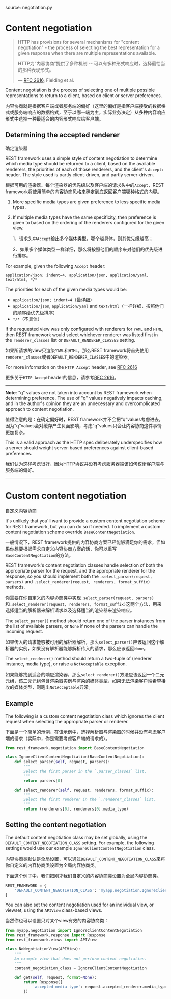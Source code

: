 source: negotiation.py

# Content negotiation

> HTTP has provisions for several mechanisms for "content negotiation" - the process of selecting the best representation for a given response when there are multiple representations available.
>
> HTTP为“内容协商”提供了多种机制 -- 可以有多种形式响应时，选择最恰当的那种表现形式。
>
> &mdash; [RFC 2616][cite], Fielding et al.

[cite]: http://www.w3.org/Protocols/rfc2616/rfc2616-sec12.html

Content negotiation is the process of selecting one of multiple possible representations to return to a client, based on client or server preferences.

内容协商就是根据客户端或者服务端的偏好（这里的偏好是指客户端接受的数据格式或服务端响应的数据格式，至于以哪一端为主，实际业务决定）从多种内容响应形式中选择一种最适合的内容形式响应给客户端。



## Determining the accepted renderer

确定渲染器

REST framework uses a simple style of content negotiation to determine which media type should be returned to a client, based on the available renderers, the priorities of each of those renderers, and the client's `Accept:` header.  The style used is partly client-driven, and partly server-driven.

根据可用的渲染器、每个渲染器的优先级以及客户端的请求头中的`Accept`，REST framework将使用简单的内容协商风格来确定到底返回客户端哪种格式的内容。

1. More specific media types are given preference to less specific media types.
2. If multiple media types have the same specificity, then preference is given to based on the ordering of the renderers configured for the given view.

   1、请求头中`Accept`给出多个媒体类型，哪个越具体，则其优先级越高；

   2、如果多个媒体类型一样详细，那么将按照他们的顺序来对他们的优先级进行排序。

For example, given the following `Accept` header:

    application/json; indent=4, application/json, application/yaml, text/html, */*

The priorities for each of the given media types would be:

* `application/json; indent=4`（最详细）
* `application/json`, `application/yaml` and `text/html`（一样详细，按照他们的顺序给优先级排序）
* `*/*`（不具体）

If the requested view was only configured with renderers for `YAML` and `HTML`, then REST framework would select whichever renderer was listed first in the `renderer_classes` list or `DEFAULT_RENDERER_CLASSES` setting.

如果所请求的view只渲染`YAML`和`HTML`，那么REST framework将首先使用`renderer_classes`或者`DEFAULT_RENDERER_CLASSES`中的渲染器。

For more information on the `HTTP Accept` header, see [RFC 2616][accept-header]

更多关于`HTTP Accept`header的信息，请参考[RFC 2616][accept-header]。

---

**Note**: "q" values are not taken into account by REST framework when determining preference.  The use of "q" values negatively impacts caching, and in the author's opinion they are an unnecessary and overcomplicated approach to content negotiation.

值得注意的是：在确定偏好时，REST framework并不会把“q“values考虑进去。因为”q“values会对缓存产生负面影响，考虑”q“values只会让内容协商这件事情更加复杂。

This is a valid approach as the HTTP spec deliberately underspecifies how a server should weight server-based preferences against client-based preferences.

我们认为这样考虑很好，因为HTTP协议并没有考虑服务器端该如何权衡客户端与服务端的偏好。

---

# Custom content negotiation

自定义内容协商

It's unlikely that you'll want to provide a custom content negotiation scheme for REST framework, but you can do so if needed.  To implement a custom content negotiation scheme override `BaseContentNegotiation`.

一般情况下，REST framework提供的内容协商方案已经能够满足你的需求，但如果你想要根据需求自定义内容协商方案的话，你可以重写`BaseContentNegotiation`的方法。

REST framework's content negotiation classes handle selection of both the appropriate parser for the request, and the appropriate renderer for the response, so you should implement both the `.select_parser(request, parsers)` and `.select_renderer(request, renderers, format_suffix)` methods.

你需要在你自定义的内容协商类中实现`.select_parser(request, parsers)`和`.select_renderer(request, renderers, format_suffix)`这两个方法，用来选择适当的解析器来解析请求以及选择适当的渲染器来渲染响应。

The `select_parser()` method should return one of the parser instances from the list of available parsers, or `None` if none of the parsers can handle the incoming request.

如果传入的请求能够被可用的解析器解析，那么`select_parser()`应该返回这个解析器的实例，如果没有解析器能够解析传入的请求，那么应该返回`None`。

The `select_renderer()` method should return a two-tuple of (renderer instance, media type), or raise a `NotAcceptable` exception.

如果能够找到适合的响应渲染器，那么`select_renderer()`方法应该返回一个二元元组，该二元元组包含渲染器实例与渲染的媒体类型，如果无法渲染客户端希望接收的媒体类型，则跑出`NotAcceptable`异常。

## Example

The following is a custom content negotiation class which ignores the client
request when selecting the appropriate parser or renderer.

下面是一个简单的示例，在该示例中，选择解析器与渲染器的时候并没有考虑客户端的请求（实际中，你是需要考虑客户端的请求的）。

```python
from rest_framework.negotiation import BaseContentNegotiation
```

```python
class IgnoreClientContentNegotiation(BaseContentNegotiation):
    def select_parser(self, request, parsers):
        """
        Select the first parser in the `.parser_classes` list.
        """
        return parsers[0]

    def select_renderer(self, request, renderers, format_suffix):
        """
        Select the first renderer in the `.renderer_classes` list.
        """
        return (renderers[0], renderers[0].media_type)
```

## Setting the content negotiation

The default content negotiation class may be set globally, using the `DEFAULT_CONTENT_NEGOTIATION_CLASS` setting.  For example, the following settings would use our example `IgnoreClientContentNegotiation` class.

内容协商类默认是全局设置，可以通过`DEFAULT_CONTENT_NEGOTIATION_CLASS`来将你自定义的内容协商类设置为全局内容协商类。

下面这个例子中，我们把刚才我们自定义的内容协商类设置为全局内容协商类。

```python
REST_FRAMEWORK = {
    'DEFAULT_CONTENT_NEGOTIATION_CLASS': 'myapp.negotiation.IgnoreClientContentNegotiation',
}
```

You can also set the content negotiation used for an individual view, or viewset, using the `APIView` class-based views.

当然你也可以设置只对某个view有效的内容协商类：

```python
from myapp.negotiation import IgnoreClientContentNegotiation
from rest_framework.response import Response
from rest_framework.views import APIView

class NoNegotiationView(APIView):
    """
    An example view that does not perform content negotiation.
    """
    content_negotiation_class = IgnoreClientContentNegotiation

    def get(self, request, format=None):
        return Response({
            'accepted media type': request.accepted_renderer.media_type
        })
```

[accept-header]: http://www.w3.org/Protocols/rfc2616/rfc2616-sec14.html
